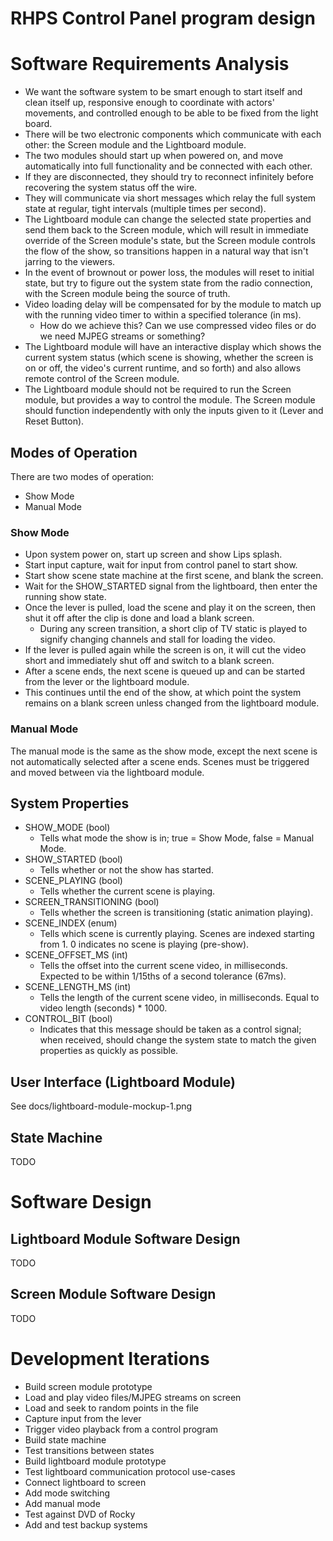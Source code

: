 RHPS Control Panel program design
========================================

# Software Requirements Analysis

* We want the software system to be smart enough to start itself and clean itself up,  responsive enough to coordinate with actors' movements, and controlled enough to be able to be fixed from the light board.
* There will be two electronic components which communicate with each other: the Screen module and the Lightboard module.
* The two modules should start up when powered on, and move automatically into full functionality and be connected with each other.
* If they are disconnected, they should try to reconnect infinitely before recovering the system status off the wire.
* They will communicate via short messages which relay the full system state at regular, tight intervals (multiple times per second).
* The Lightboard module can change the selected state properties and send them back to the Screen module, which will result in immediate override of the Screen module's state, but the Screen module controls the flow of the show, so transitions happen in a natural way that isn't jarring to the viewers.
* In the event of brownout or power loss, the modules will reset to initial state, but try to figure out the system state from the radio connection, with the Screen module being the source of truth.
* Video loading delay will be compensated for by the module to match up with the running video timer to within a specified tolerance (in ms).
  * How do we achieve this? Can we use compressed video files or do we need MJPEG streams or something?
* The Lightboard module will have an interactive display which shows the current system status (which scene is showing, whether the screen is on or off, the video's current runtime, and so forth) and also allows remote control of the Screen module.
* The Lightboard module should not be required to run the Screen module, but provides a way to control the module. The Screen module should function independently with only the inputs given to it (Lever and Reset Button).

## Modes of Operation

There are two modes of operation:
* Show Mode
* Manual Mode

### Show Mode

* Upon system power on, start up screen and show Lips splash.
* Start input capture, wait for input from control panel to start show.
* Start show scene state machine at the first scene, and blank the screen.
* Wait for the SHOW_STARTED signal from the lightboard, then enter the running show state.
* Once the lever is pulled, load the scene and play it on the screen, then shut it off after the clip is done and load a blank screen.
  * During any screen transition, a short clip of TV static is played to signify changing channels and stall for loading the video.
* If the lever is pulled again while the screen is on, it will cut the video short and immediately shut off and switch to a blank screen.
* After a scene ends, the next scene is queued up and can be started from the lever or the lightboard module.
* This continues until the end of the show, at which point the system remains on a blank screen unless changed from the lightboard module.

### Manual Mode

The manual mode is the same as the show mode, except the next scene is not automatically selected after a scene ends. Scenes must be
triggered and moved between via the lightboard module.

## System Properties

* SHOW_MODE (bool)
  * Tells what mode the show is in; true = Show Mode, false = Manual Mode.
* SHOW_STARTED (bool)
  * Tells whether or not the show has started.
* SCENE_PLAYING (bool)
  * Tells whether the current scene is playing.
* SCREEN_TRANSITIONING (bool)
  * Tells whether the screen is transitioning (static animation playing).
* SCENE_INDEX (enum)
  * Tells which scene is currently playing. Scenes are indexed starting from 1. 0 indicates no scene is playing (pre-show).
* SCENE_OFFSET_MS (int)
  * Tells the offset into the current scene video, in milliseconds. Expected to be within 1/15ths of a second tolerance (67ms).
* SCENE_LENGTH_MS (int)
  * Tells the length of the current scene video, in milliseconds. Equal to video length (seconds) * 1000.
* CONTROL_BIT (bool)
  * Indicates that this message should be taken as a control signal; when received, should change the system state to match the given properties as quickly as possible.
  
## User Interface (Lightboard Module)

See docs/lightboard-module-mockup-1.png

## State Machine

TODO

# Software Design

## Lightboard Module Software Design

TODO

## Screen Module Software Design

TODO

# Development Iterations

* Build screen module prototype
* Load and play video files/MJPEG streams on screen
* Load and seek to random points in the file
* Capture input from the lever
* Trigger video playback from a control program
* Build state machine
* Test transitions between states
* Build lightboard module prototype
* Test lightboard communication protocol use-cases
* Connect lightboard to screen
* Add mode switching
* Add manual mode
* Test against DVD of Rocky
* Add and test backup systems
